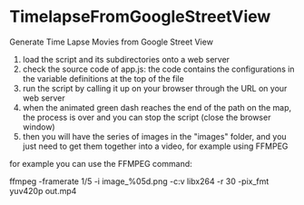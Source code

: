 # TimelapseFromGoogleStreetView
Generate Time Lapse Movies from Google Street View


1. load the script and its subdirectories onto a web server
2. check the source code of app.js: the code contains the configurations in the variable definitions at the top of the file
3. run the script by calling it up on your browser through the URL on your web server
4. when the animated green dash reaches the end of the path on the map, the process is over and you can stop the script (close the browser window)
5. then you will have the series of images in the "images" folder, and you just need to get them together into a video, for example using FFMPEG

for example you can use the FFMPEG command:

ffmpeg -framerate 1/5 -i image_%05d.png -c:v libx264 -r 30 -pix_fmt yuv420p out.mp4

